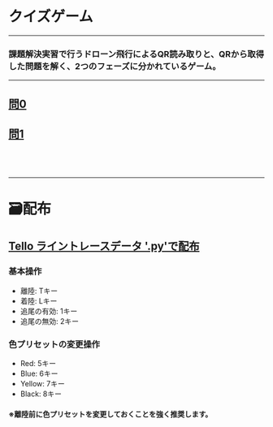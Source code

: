 # クイズゲーム


---


### 課題解決実習で行うドローン飛行によるQR読み取りと、QRから取得した問題を解く、2つのフェーズに分かれているゲーム。

---

## <a href="#home/000">問0</a><br>
## <a href="#home/001">問1</a><br>
## <a style="Display:none;" href="#work/thu-quiz-game/352">問2</a><br>

---

# 🗃️配布


## <a href="https://github.com/MotoYucchi/YYMarkdownSimplePages/blob/main/public/downloads/drone_linetrace_advanced.py">Tello ライントレースデータ '.py'で配布</a><br>
### 基本操作
- 離陸: Tキー
- 着陸: Lキー
- 追尾の有効: 1キー
- 追尾の無効: 2キー

### 色プリセットの変更操作
- Red: 5キー
- Blue: 6キー
- Yellow: 7キー
- Black: 8キー
####  ※離陸前に色プリセットを変更しておくことを強く推奨します。
